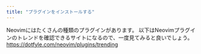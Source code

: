```yaml
---
title: "プラグインをインストールする"
---
```


Neovimにはたくさんの種類のプラグインがあります。
以下はNeovimプラグインのトレンドを確認できるサイトになるので、一度見てみると良いでしょう。
https://dotfyle.com/neovim/plugins/trending
